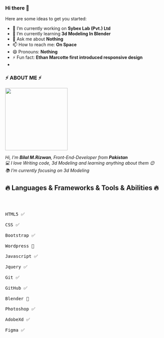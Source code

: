 
### Hi there 👋
Here are some ideas to get you started:
- 🔭 I’m currently working on <b>Sybex Lab (Pvt.) Ltd </b>
- 🌱 I’m currently learning <b>3d Modeling In Blender</b>
- 💬 Ask me about <b>Nothing</b>
- 📫 How to reach me: <b>On Space</b>
- 😄 Pronouns: <b>Nothing</b>
- ⚡ Fun fact: <b>Ethan Marcotte first introduced responsive design</b>
- <br>
<h3> ⚡ ABOUT ME ⚡ </h3>
<p>
    <img  src="https://png.pngtree.com/png-vector/20230903/ourmid/pngtree-stylized-3d-website-developer-character-illustration-png-image_9953699.png" height="200px">
</p>
<p>
    <i>
        Hi, I'm <b>Bilal M.Rizwan</b>, Front-End-Developer from <b>Pakistan</b> 
        <br>
        💻 I love Writing code, 3d Modeling and learning anything about them 😊
        <br>
        📚 I’m currently focusing on 3d Modeling
    </i>
    <br>
</p>

<h2>🔥 Languages & Frameworks & Tools & Abilities 🔥</h2><br>

<p>
    <kbd> <br>HTML5 ✅ <br> </kbd>
    <kbd> <br>CSS ✅ <br> </kbd>
    <kbd> <br>Bootstrap ✅ <br> </kbd>
    <kbd> <br>Wordpress 🔎 <br> </kbd>
    <kbd> <br>Javascript ✅ <br> </kbd>
    <kbd> <br>Jquery ✅ <br> </kbd>
    <kbd> <br>Git ✅ <br> </kbd>
    <kbd> <br>GitHub ✅ <br> </kbd>
    <kbd> <br>Blender 🔎 <br> </kbd>
    <kbd> <br>Photoshop ✅ <br> </kbd>
    <kbd> <br>AdobeXd ✅ <br> </kbd>
    <kbd> <br>Figma ✅ <br> </kbd>
</p>



